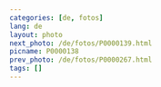 ```yaml
---
categories: [de, fotos]
lang: de
layout: photo
next_photo: /de/fotos/P0000139.html
picname: P0000138
prev_photo: /de/fotos/P0000267.html
tags: []
---
```

